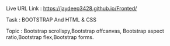 Live URL Link : https://jaydeep3428.github.io/Fronted/

Task : BOOTSTRAP And HTML & CSS

Topic : Bootstrap scrollspy,Bootstrap offcanvas,
Bootstrap aspect ratio,Bootstrap flex,Bootstrap forms.